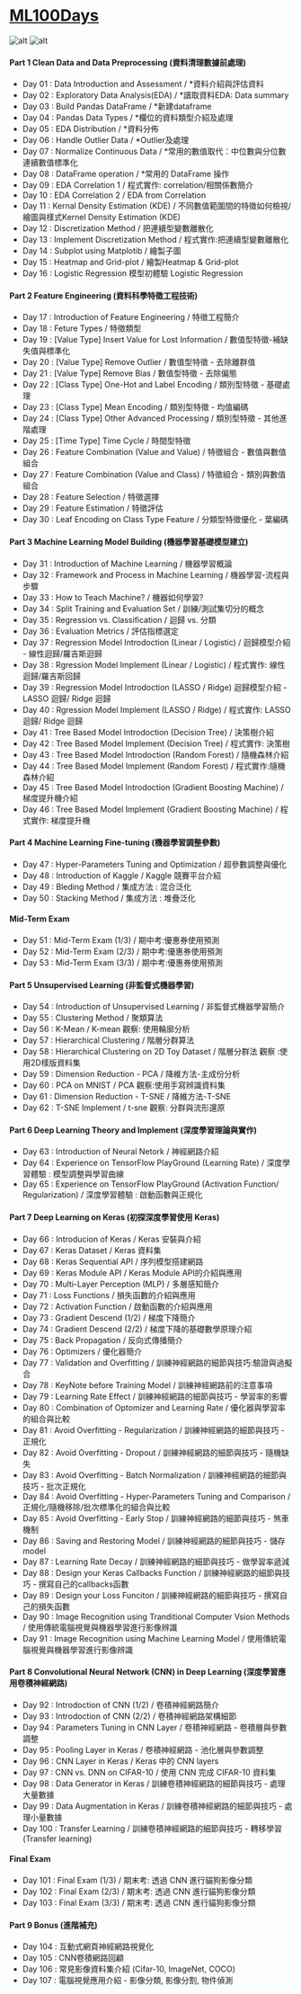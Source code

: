 # [ML100Days](https://ai100-2.cupoy.com/) 
![alt](./photo/banner.PNG)
![alt](./photo/01.PNG)  

#### Part 1 Clean Data and Data Preprocessing (資料清理數據前處理)
- Day 01 : Data Introduction and Assessment / *資料介紹與評估資料
- Day 02 : Exploratory Data Analysis(EDA) / *讀取資料EDA: Data summary
- Day 03 : Build Pandas DataFrame / *新建dataframe
- Day 04 : Pandas Data Types / *欄位的資料類型介紹及處理
- Day 05 : EDA Distribution / *資料分佈
- Day 06 : Handle Outlier Data / *Outlier及處理
- Day 07 : Normalize Continuous Data / *常用的數值取代：中位數與分位數連續數值標準化
- Day 08 : DataFrame operation / *常用的 DataFrame 操作
- Day 09 : EDA Correlation 1 / 程式實作: correlation/相關係數簡介
- Day 10 : EDA Correlation 2 / EDA from Correlation
- Day 11 : Kernal Density Estimation (KDE) / 不同數值範圍間的特徵如何檢視/繪圖與樣式Kernel Density Estimation (KDE)
- Day 12 : Discretization Method / 把連續型變數離散化
- Day 13 : Implement Discretization Method / 程式實作:把連續型變數離散化
- Day 14 : Subplot using Matplotib / 繪製子圖
- Day 15 : Heatmap and Grid-plot / 繪製Heatmap & Grid-plot
- Day 16 : Logistic Regression 模型初體驗 Logistic Regression

#### Part 2 Feature Engineering (資料科學特徵工程技術)
- Day 17 : Introduction of Feature Engineering / 特徵工程簡介
- Day 18 : Feture Types / 特徵類型
- Day 19 : [Value Type] Insert Value for Lost Information / 數值型特徵-補缺失值與標準化
- Day 20 : [Value Type] Remove Outlier / 數值型特徵 - 去除離群值
- Day 21 : [Value Type] Remove Bias / 數值型特徵 - 去除偏態
- Day 22 : [Class Type] One-Hot and Label Encoding / 類別型特徵 - 基礎處理
- Day 23 : [Class Type] Mean Encoding / 類別型特徵 - 均值編碼
- Day 24 : [Class Type] Other Advanced Processing / 類別型特徵 - 其他進階處理
- Day 25 : [Time Type] Time Cycle / 時間型特徵
- Day 26 : Feature Combination (Value and Value) / 特徵組合 - 數值與數值組合
- Day 27 : Feature Combination (Value and Class) / 特徵組合 - 類別與數值組合
- Day 28 : Feature Selection / 特徵選擇
- Day 29 : Feature Estimation / 特徵評估
- Day 30 : Leaf Encoding on Class Type Feature / 分類型特徵優化 - 葉編碼

#### Part 3 Machine Learning Model Building (機器學習基礎模型建立)
- Day 31 : Introduction of Machine Learning / 機器學習概論
- Day 32 : Framework and Process in Machine Learning / 機器學習-流程與步驟
- Day 33 : How to Teach Machine? / 機器如何學習?
- Day 34 : Split Training and Evaluation Set / 訓練/測試集切分的概念
- Day 35 : Regression vs. Classification / 迴歸 vs. 分類
- Day 36 : Evaluation Metrics / 評估指標選定
- Day 37 : Regression Model Introdoction (Linear / Logistic) / 迴歸模型介紹 - 線性迴歸/羅吉斯迴歸
- Day 38 : Rgression Model Implement (Linear / Logistic) / 程式實作: 線性迴歸/羅吉斯回歸
- Day 39 : Regression Model Introdoction (LASSO / Ridge) 迴歸模型介紹 - LASSO 迴歸/ Ridge 迴歸
- Day 40 : Rgression Model Implement (LASSO / Ridge) / 程式實作: LASSO 迴歸/ Ridge 迴歸
- Day 41 : Tree Based Model Introdoction (Decision Tree) / 決策樹介紹
- Day 42 : Tree Based Model Implement (Decision Tree) / 程式實作: 決策樹
- Day 43 : Tree Based Model Introdoction (Random Forest) / 隨機森林介紹
- Day 44 : Tree Based Model Implement (Random Forest) / 程式實作:隨機森林介紹
- Day 45 : Tree Based Model Introdoction (Gradient Boosting Machine) / 梯度提升機介紹
- Day 46 : Tree Based Model Implement (Gradient Boosting Machine) / 程式實作: 梯度提升機

#### Part 4 Machine Learning Fine-tuning (機器學習調整參數)
- Day 47 : Hyper-Parameters Tuning and Optimization / 超參數調整與優化
- Day 48 : Introduction of Kaggle / Kaggle 競賽平台介紹
- Day 49 : Bleding Method / 集成方法 : 混合泛化
- Day 50 : Stacking Method / 集成方法 : 堆疊泛化

#### Mid-Term Exam
- Day 51 : Mid-Term Exam (1/3) / 期中考:優惠券使用預測
- Day 52 : Mid-Term Exam (2/3) / 期中考:優惠券使用預測
- Day 53 : Mid-Term Exam (3/3) / 期中考:優惠券使用預測

#### Part 5 Unsupervised Learning (非監督式機器學習)
- Day 54 : Introduction of Unsupervised Learning / 非監督式機器學習簡介
- Day 55 : Clustering Method / 聚類算法
- Day 56 : K-Mean / K-mean 觀察: 使用輪廓分析
- Day 57 : Hierarchical Clustering / 階層分群算法
- Day 58 : Hierarchical Clustering on 2D Toy Dataset / 階層分群法 觀察 :使用2D樣版資料集
- Day 59 : Dimension Reduction - PCA / 降維方法-主成份分析
- Day 60 : PCA on MNIST / PCA 觀察:使用手寫辨識資料集
- Day 61 : Dimension Reduction - T-SNE / 降維方法-T-SNE
- Day 62 : T-SNE Implement / t-sne 觀察: 分群與流形還原

#### Part 6 Deep Learning Theory and Implement (深度學習理論與實作)
- Day 63 : Introduction of Neural Netork / 神經網路介紹
- Day 64 : Experience on TensorFlow PlayGround (Learning Rate) / 深度學習體驗 : 模型調整與學習曲線
- Day 65 : Experience on TensorFlow PlayGround (Activation Function/ Regularization) / 深度學習體驗 : 啟動函數與正規化

#### Part 7 Deep Learning on Keras (初探深度學習使用 Keras)
- Day 66 : Introducion of Keras / Keras 安裝與介紹
- Day 67 : Keras Dataset / Keras 資料集
- Day 68 : Keras Sequential API / 序列模型搭建網路
- Day 69 : Keras Module API / Keras Module API的介紹與應用
- Day 70 : Multi-Layer Perception (MLP) / 多層感知簡介
- Day 71 : Loss Functions / 損失函數的介紹與應用
- Day 72 : Activation Function / 啟動函數的介紹與應用
- Day 73 : Gradient Descend (1/2) / 梯度下降簡介
- Day 74 : Gradient Descend (2/2) / 梯度下降的基礎數學原理介紹
- Day 75 : Back Propagation / 反向式傳播簡介
- Day 76 : Optimizers / 優化器簡介
- Day 77 : Validation and Overfitting / 訓練神經網路的細節與技巧:驗證與過擬合
- Day 78 : KeyNote before Training Model / 訓練神經網路前的注意事項
- Day 79 : Learning Rate Effect / 訓練神經網路的細節與技巧 - 學習率的影響
- Day 80 : Combination of Optomizer and Learning Rate / 優化器與學習率的組合與比較
- Day 81 : Avoid Overfitting - Regularization / 訓練神經網路的細節與技巧 - 正規化
- Day 82 : Avoid Overfitting - Dropout / 訓練神經網路的細節與技巧 - 隨機缺失
- Day 83 : Avoid Overfitting - Batch Normalization / 訓練神經網路的細節與技巧 - 批次正規化
- Day 84 : Avoid Overfitting - Hyper-Parameters Tuning and Comparison / 正規化/隨機移除/批次標準化的組合與比較
- Day 85 : Avoid Overfitting - Early Stop / 訓練神經網路的細節與技巧 - 煞車機制
- Day 86 : Saving and Restoring Model / 訓練神經網路的細節與技巧 - 儲存 model
- Day 87 : Learning Rate Decay / 訓練神經網路的細節與技巧 - 做學習率遞減
- Day 88 : Design your Keras Callbacks Function / 訓練神經網路的細節與技巧 - 撰寫自己的callbacks函數
- Day 89 : Design your Loss Funciton / 訓練神經網路的細節與技巧 - 撰寫自己的損失函數
- Day 90 : Image Recognition using Tranditional Computer Vsion Methods / 使用傳統電腦視覺與機器學習進行影像辨識
- Day 91 : Image Recognition using Machine Learning Model / 使用傳統電腦視覺與機器學習進行影像辨識

#### Part 8 Convolutional Neural Network (CNN) in Deep Learning (深度學習應用卷積神經網路)
- Day 92 : Introdoction of CNN (1/2) / 卷積神經網路簡介
- Day 93 : Introdoction of CNN (2/2) / 卷積神經網路架構細節
- Day 94 : Parameters Tuning in CNN Layer / 卷積神經網路 - 卷積層與參數調整
- Day 95 : Pooling Layer in Keras / 卷積神經網路 - 池化層與參數調整
- Day 96 : CNN Layer in Keras / Keras 中的 CNN layers
- Day 97 : CNN vs. DNN on CIFAR-10 / 使用 CNN 完成 CIFAR-10 資料集
- Day 98 : Data Generator in Keras / 訓練卷積神經網路的細節與技巧 - 處理大量數據
- Day 99 : Data Augmentation in Keras / 訓練卷積神經網路的細節與技巧 - 處理小量數據
- Day 100 : Transfer Learning / 訓練卷積神經網路的細節與技巧 - 轉移學習 (Transfer learning)

#### Final Exam
- Day 101 : Final Exam (1/3) / 期末考: 透過 CNN 進行貓狗影像分類
- Day 102 : Final Exam (2/3) / 期末考: 透過 CNN 進行貓狗影像分類
- Day 103 : Final Exam (3/3) / 期末考: 透過 CNN 進行貓狗影像分類

#### Part 9 Bonus (進階補充)
- Day 104 : 互動式網頁神經網路視覺化
- Day 105 : CNN卷積網路回顧
- Day 106 : 常見影像資料集介紹 (Cifar-10, ImageNet, COCO)
- Day 107 : 電腦視覺應用介紹 - 影像分類, 影像分割, 物件偵測


